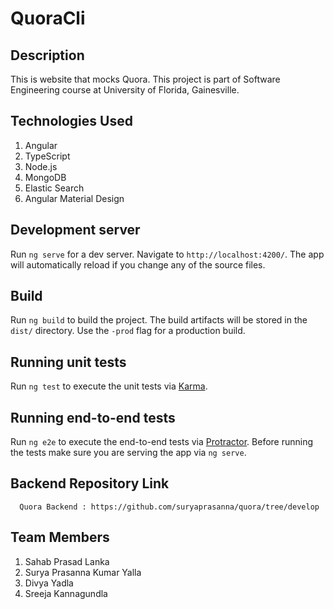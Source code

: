 # QuoraCli

## Description

This is website that mocks Quora. This project is part of Software Engineering course at University of Florida, Gainesville.

## Technologies Used

1. Angular
2. TypeScript
3. Node.js
4. MongoDB
5. Elastic Search
6. Angular Material Design


## Development server

Run `ng serve` for a dev server. Navigate to `http://localhost:4200/`. The app will automatically reload if you change any of the source files.

## Build

Run `ng build` to build the project. The build artifacts will be stored in the `dist/` directory. Use the `-prod` flag for a production build.

## Running unit tests

Run `ng test` to execute the unit tests via [Karma](https://karma-runner.github.io).

## Running end-to-end tests

Run `ng e2e` to execute the end-to-end tests via [Protractor](http://www.protractortest.org/).
Before running the tests make sure you are serving the app via `ng serve`.

## Backend Repository Link

      Quora Backend : https://github.com/suryaprasanna/quora/tree/develop


## Team Members

1. Sahab Prasad Lanka
2. Surya Prasanna Kumar Yalla
3. Divya Yadla
4. Sreeja Kannagundla
